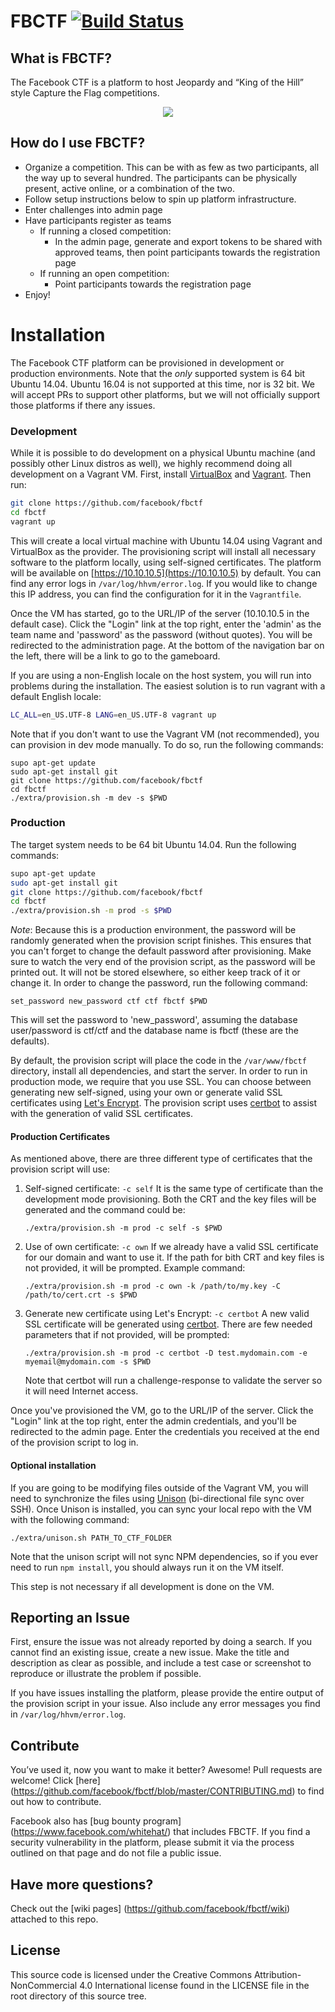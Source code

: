 # FBCTF [![Build Status](https://travis-ci.org/facebook/fbctf.svg?branch=master)](https://travis-ci.org/facebook/fbctf)

## What is FBCTF?

The Facebook CTF is a platform to host Jeopardy and “King of the Hill” style Capture the Flag competitions.

<div align="center"><img src="screencapture.gif" /></div>

## How do I use FBCTF?

* Organize a competition. This can be with as few as two participants, all the way up to several hundred. The participants can be physically present, active online, or a combination of the two.
* Follow setup instructions below to spin up platform infrastructure.
* Enter challenges into admin page
* Have participants register as teams
    * If running a closed competition:
        * In the admin page, generate and export tokens to be shared with approved teams, then point participants towards the registration page
    * If running an open competition:
        * Point participants towards the registration page
* Enjoy!

# Installation

The Facebook CTF platform can be provisioned in development or production environments. Note that the *only* supported system is 64 bit Ubuntu 14.04. Ubuntu 16.04 is not supported at this time, nor is 32 bit. We will accept PRs to support other platforms, but we will not officially support those platforms if there any issues.

### Development

While it is possible to do development on a physical Ubuntu machine (and possibly other Linux distros as well), we highly recommend doing all development on a Vagrant VM. First, install [VirtualBox](https://www.virtualbox.org/wiki/Downloads) and [Vagrant](https://www.vagrantup.com/downloads.html). Then run:

```bash
git clone https://github.com/facebook/fbctf
cd fbctf
vagrant up
```

This will create a local virtual machine with Ubuntu 14.04 using Vagrant and VirtualBox as the provider. The provisioning script will install all necessary software to the platform locally, using self-signed certificates. The platform will be available on [https://10.10.10.5](https://10.10.10.5) by default. You can find any error logs in `/var/log/hhvm/error.log`. If you would like to change this IP address, you can find the configuration for it in the `Vagrantfile`.

Once the VM has started, go to the URL/IP of the server (10.10.10.5 in the default case). Click the "Login" link at the top right, enter the 'admin' as the team name and 'password' as the password (without quotes). You will be redirected to the administration page. At the bottom of the navigation bar on the left, there will be a link to go to the gameboard.

If you are using a non-English locale on the host system, you will run into problems during the installation. The easiest solution is to run vagrant with a default English locale:

```bash
LC_ALL=en_US.UTF-8 LANG=en_US.UTF-8 vagrant up
```

Note that if you don't want to use the Vagrant VM (not recommended), you can provision in dev mode manually. To do so, run the following commands:

```
supo apt-get update
sudo apt-get install git
git clone https://github.com/facebook/fbctf
cd fbctf
./extra/provision.sh -m dev -s $PWD
```

### Production

The target system needs to be 64 bit Ubuntu 14.04. Run the following commands:

```bash
supo apt-get update
sudo apt-get install git
git clone https://github.com/facebook/fbctf
cd fbctf
./extra/provision.sh -m prod -s $PWD
```

*Note*: Because this is a production environment, the password will be randomly generated when the provision script finishes. This ensures that you can't forget to change the default password after provisioning. Make sure to watch the very end of the provision script, as the password will be printed out. It will not be stored elsewhere, so either keep track of it or change it. In order to change the password, run the following command:

```
set_password new_password ctf ctf fbctf $PWD
```

This will set the password to 'new_password', assuming the database user/password is ctf/ctf and the database name is fbctf (these are the defaults).

By default, the provision script will place the code in the `/var/www/fbctf` directory, install all dependencies, and start the server. In order to run in production mode, we require that you use SSL. You can choose between generating new self-signed, using your own or generate valid SSL certificates using [Let's Encrypt](https://letsencrypt.org/). The provision script uses [certbot](https://certbot.eff.org/) to assist with the generation of valid SSL certificates.

#### Production Certificates

As mentioned above, there are three different type of certificates that the provision script will use:

1. 	Self-signed certificate: ```-c self```
	It is the same type of certificate than the development mode provisioning. Both the CRT and the key files will be generated and the command could be:

	```
	./extra/provision.sh -m prod -c self -s $PWD
	``` 

2. 	Use of own certificate: ```-c own```
	If we already have a valid SSL certificate for our domain and want to use it. If the path for bith CRT and key files is not provided, it will be prompted. Example command:

	```
	./extra/provision.sh -m prod -c own -k /path/to/my.key -C /path/to/cert.crt -s $PWD
	```	

3. 	Generate new certificate using Let's Encrypt: ```-c certbot```
	A new valid SSL certificate will be generated using [certbot](https://certbot.eff.org/). There are few needed parameters that if not provided, will be prompted:

	```
	./extra/provision.sh -m prod -c certbot -D test.mydomain.com -e myemail@mydomain.com -s $PWD
	```
	Note that certbot will run a challenge-response to validate the server so it will need Internet access.

Once you've provisioned the VM, go to the URL/IP of the server. Click the "Login" link at the top right, enter the admin credentials, and you'll be redirected to the admin page. Enter the credentials you received at the end of the provision script to log in.


#### Optional installation

If you are going to be modifying files outside of the Vagrant VM, you will need to synchronize the files using [Unison](https://www.cis.upenn.edu/~bcpierce/unison/download.html) (bi-directional file sync over SSH). Once Unison is installed, you can sync your local repo with the VM with the following command:

`./extra/unison.sh PATH_TO_CTF_FOLDER`

Note that the unison script will not sync NPM dependencies, so if you ever need to run `npm install`, you should always run it on the VM itself.

This step is not necessary if all development is done on the VM.

## Reporting an Issue

First, ensure the issue was not already reported by doing a search. If you cannot find an existing issue, create a new issue. Make the title and description as clear as possible, and include a test case or screenshot to reproduce or illustrate the problem if possible.

If you have issues installing the platform, please provide the entire output of the provision script in your issue. Also include any error messages you find in `/var/log/hhvm/error.log`.

## Contribute

You’ve used it, now you want to make it better? Awesome! Pull requests are welcome! Click [here] (https://github.com/facebook/fbctf/blob/master/CONTRIBUTING.md) to find out how to contribute.

Facebook also has [bug bounty program] (https://www.facebook.com/whitehat/) that includes FBCTF. If you find a security vulnerability in the platform, please submit it via the process outlined on that page and do not file a public issue.

## Have more questions?

Check out the [wiki pages] (https://github.com/facebook/fbctf/wiki) attached to this repo.

## License

This source code is licensed under the Creative Commons Attribution-NonCommercial 4.0 International license found in the LICENSE file in the root directory of this source tree.
